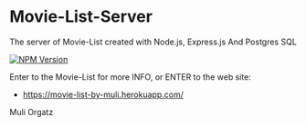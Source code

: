 # Movie-List-Server
The server of Movie-List created with Node.js, Express.js And Postgres SQL

[![NPM Version][npm-image]][npm-url]

Enter to the Movie-List for more INFO, or ENTER to the web site:
* https://movie-list-by-muli.herokuapp.com/

Muli Orgatz

<!-- Markdown link & img dfn's -->
[npm-image]: https://img.shields.io/npm/v/datadog-metrics.svg?style=flat-square
[npm-url]: https://npmjs.org/package/datadog-metrics
